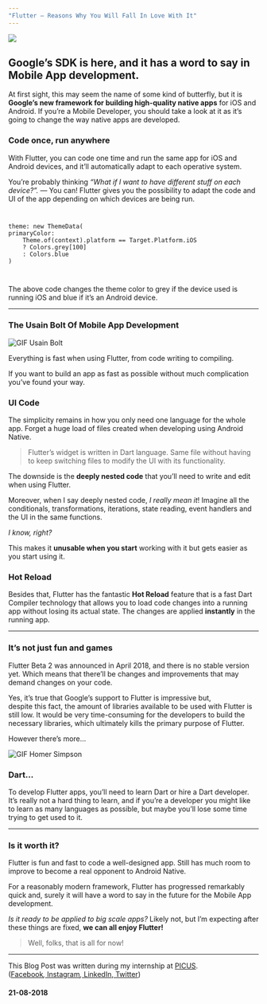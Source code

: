 ```yaml
---
"Flutter — Reasons Why You Will Fall In Love With It"
---
```



![](https://cdn-images-1.medium.com/max/1000/1*VVF_nzCqYJcKC3M5Vc4IPw.png)
## Google’s SDK is here, and it has a word to say in Mobile App development.


At first sight, this may seem the name of some kind of butterfly, but it is
**Google’s new framework for building high-quality native apps** for iOS and
Android. If you’re a Mobile Developer, you should take a look at it as it’s
going to change the way native apps are developed.

### Code once, run anywhere

With Flutter, you can code one time and run the same app for iOS and Android
devices, and it’ll automatically adapt to each operative system.

You’re probably thinking _“What if I want to have different stuff on each
device?”._ — You can! Flutter gives you the possibility to adapt the code and UI
of the app depending on which devices are being run.


<code>
<pre>
theme: new ThemeData(
primaryColor:
    Theme.of(context).platform == Target.Platform.iOS 
    ? Colors.grey[100] 
    : Colors.blue
)
</pre>
</code>

The above code changes the theme color to grey if the device used is running iOS
and blue if it’s an Android device.

*****

### The Usain Bolt Of Mobile App Development

![GIF Usain Bolt](https://media.giphy.com/media/F0qo2FvhGIbXG/giphy.gif)



Everything is fast when using Flutter, from code writing to compiling.

If you want to build an app as fast as possible without much complication you’ve
found your way.

<div class="newline-paragraph"></div>

### UI Code

The simplicity remains in how you only need one language for the whole app.
Forget a huge load of files created when developing using Android Native.

> Flutter’s widget is written in Dart language. Same file without having to keep
> switching files to modify the UI with its functionality.

The downside is the **deeply nested code** that you’ll need to write and edit
when using Flutter.

Moreover, when I say deeply nested code,  _I really mean it_! Imagine all the
conditionals, transformations, iterations, state reading, event handlers and the
UI in the same functions.

_I know, right?_

This makes it **unusable when you start** working with it but gets easier as you
start using it.

<div class="newline-paragraph"></div>

### Hot Reload

Besides that, Flutter has the fantastic **Hot Reload** feature that is a fast
Dart Compiler technology that allows you to load code changes into a running app
without losing its actual state. The changes are applied **instantly** in the
running app.

*****

### It’s not just fun and games

Flutter Beta 2 was announced in April 2018, and there is no stable version yet.
Which means that there’ll be changes and improvements that may demand changes on
your code.

Yes, it’s true that Google’s support to Flutter is impressive but,<br>  despite
this fact, the amount of libraries available to be used with Flutter is still
low. It would be very time-consuming for the developers to build the necessary
libraries, which ultimately kills the primary purpose of Flutter.

However there’s more…

![GIF Homer Simpson](https://media.giphy.com/media/xT5LMRImdGpAvZcXoQ/giphy.gif)

<div class="newline-paragraph"></div>

### Dart…

To develop Flutter apps, you’ll need to learn Dart or hire a Dart developer.
It’s really not a hard thing to learn, and if you’re a developer you might like
to learn as many languages as possible, but maybe you’ll lose some time trying
to get used to it.

*****

### Is it worth it?

Flutter is fun and fast to code a well-designed app. Still has much room to
improve to become a real opponent to Android Native.

For a reasonably modern framework, Flutter has progressed remarkably quick and,
surely it will have a word to say in the future for the Mobile App development.

_Is it ready to be applied to big scale apps?_ Likely not, but I’m expecting
after these things are fixed, **we can all enjoy Flutter!**

> Well, folks, that is all for now!

*****

This Blog Post was written during my internship at [PICUS](https://picuscreative.com/).<br>
([Facebook](https://www.facebook.com/picuscreative/)*,*[
Instagram](https://www.instagram.com/picuscreative/)*,*[
LinkedIn](https://www.linkedin.com/company/picuscreative),[
Twitter](https://twitter.com/picuscreative))


#### 21-08-2018